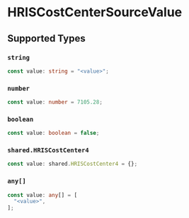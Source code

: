 # HRISCostCenterSourceValue


## Supported Types

### `string`

```typescript
const value: string = "<value>";
```

### `number`

```typescript
const value: number = 7105.28;
```

### `boolean`

```typescript
const value: boolean = false;
```

### `shared.HRISCostCenter4`

```typescript
const value: shared.HRISCostCenter4 = {};
```

### `any[]`

```typescript
const value: any[] = [
  "<value>",
];
```

